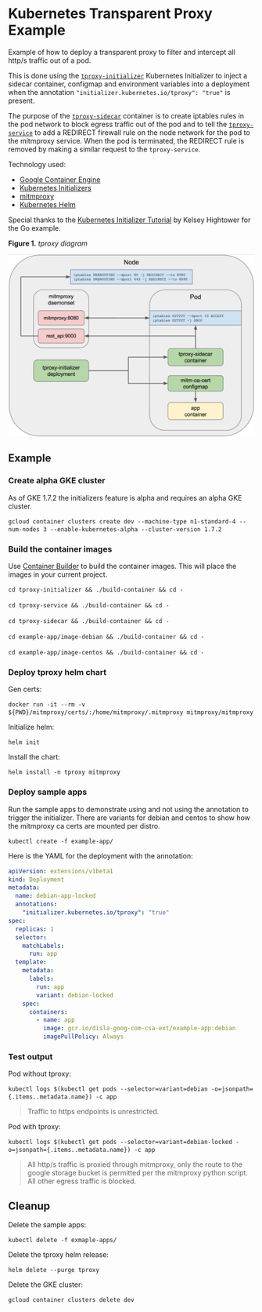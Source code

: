# Kubernetes Transparent Proxy Example

Example of how to deploy a transparent proxy to filter and intercept all http/s traffic out of a pod.

This is done using the [`tproxy-initializer`](./tproxy-initializer) Kubernetes Initializer to inject a sidecar container, configmap and environment variables into a deployment when the annotation `"initializer.kubernetes.io/tproxy": "true"` is present. 

The purpose of the [`tproxy-sidecar`](./tproxy-sidecar) container is to create iptables rules in the pod network to block egress traffic out of the pod and to tell the [`tproxy-service`](./tproxy-service) to add a REDIRECT firewall rule on the node network for the pod to the mitmproxy service. When the pod is terminated, the REDIRECT rule is removed by making a similar request to the `tproxy-service`.

Technology used:

- [Google Container Engine](https://cloud.google.com/container-engine/)
- [Kubernetes Initializers](https://kubernetes.io/docs/admin/extensible-admission-controllers/#what-are-initializers)
- [mitmproxy](https://mitmproxy.org/)
- [Kubernetes Helm](https://github.com/kubernetes/helm)

Special thanks to the [Kubernetes Initializer Tutorial](https://github.com/kelseyhightower/kubernetes-initializer-tutorial) by Kelsey Hightower for the Go example.

**Figure 1.** *tproxy diagram*

<img src="./diagram.png" width="800px"></img>

## Example

### Create alpha GKE cluster

As of GKE 1.7.2 the initializers feature is alpha and requires an alpha GKE cluster.

```
gcloud container clusters create dev --machine-type n1-standard-4 --num-nodes 3 --enable-kubernetes-alpha --cluster-version 1.7.2
```

### Build the container images

Use [Container Builder](https://cloud.google.com/container-builder/docs/) to build the container images. This will place the images in your current project.

```
cd tproxy-initializer && ./build-container && cd -

cd tproxy-service && ./build-container && cd -

cd tproxy-sidecar && ./build-container && cd -

cd example-app/image-debian && ./build-container && cd -

cd example-app/image-centos && ./build-container && cd -
```

### Deploy tproxy helm chart

Gen certs:

```
docker run -it --rm -v ${PWD}/mitmproxy/certs/:/home/mitmproxy/.mitmproxy mitmproxy/mitmproxy
```

Initialize helm:

```
helm init
```

Install the chart:

```
helm install -n tproxy mitmproxy
```

### Deploy sample apps

Run the sample apps to demonstrate using and not using the annotation to trigger the initializer. There are variants for debian and centos to show how the mitmproxy ca certs are mounted per distro.

```
kubectl create -f example-app/
```

Here is the YAML for the deployment with the annotation:

```yaml
apiVersion: extensions/v1beta1
kind: Deployment
metadata:
  name: debian-app-locked
  annotations:
    "initializer.kubernetes.io/tproxy": "true"
spec:
  replicas: 1
  selector:
    matchLabels:
      run: app
  template:
    metadata:
      labels:
        run: app
        variant: debian-locked
    spec:
      containers:
        - name: app
          image: gcr.io/disla-goog-com-csa-ext/example-app:debian
          imagePullPolicy: Always
```

### Test output

Pod without tproxy:

```
kubectl logs $(kubectl get pods --selector=variant=debian -o=jsonpath={.items..metadata.name}) -c app
```

> Traffic to https endpoints is unrestricted.

Pod with tproxy:

```
kubectl logs $(kubectl get pods --selector=variant=debian-locked -o=jsonpath={.items..metadata.name}) -c app
```

> All http/s traffic is proxied through mitmproxy, only the route to the google storage bucket is permitted per the mitmproxy python script. All other egress traffic is blocked.


## Cleanup

Delete the sample apps:

```
kubectl delete -f exmaple-apps/
```

Delete the tproxy helm release:

```
helm delete --purge tproxy
```

Delete the GKE cluster:

```
gcloud container clusters delete dev
```
